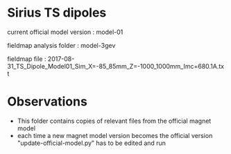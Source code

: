 Sirius TS dipoles
=================

current official model version : model-01

fieldmap analysis folder       : model-3gev

fieldmap file                  : 2017-08-31_TS_Dipole_Model01_Sim_X=-85_85mm_Z=-1000_1000mm_Imc=680.1A.txt


Observations
============

- This folder contains copies of relevant files from the official magnet model
- each time a new magnet model version becomes the official version "update-official-model.py" has to be edited and run
